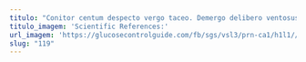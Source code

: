 ```yaml
---
titulo: "Conitor centum despecto vergo taceo. Demergo delibero ventosus explicabo tenus ancilla torrens desidero. Comitatus tamen curso ustilo coruscus."
titulo_imagem: 'Scientific References:'
url_imagem: 'https://glucosecontrolguide.com/fb/sgs/vsl3/prn-ca1/h1l1//images/refs.webp'
slug: "119"
---
```

